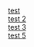 [test](https://programmeruser2.github.io/wiki/wiki/test)  
[test 2](https://programmeruser2.github.io/wiki/wiki/test%202)  
[test 3](https://programmeruser2.github.io/wiki/wiki/test%203)  
[test 5](https://programmeruser2.github.io/wiki/wiki/test%205)  
